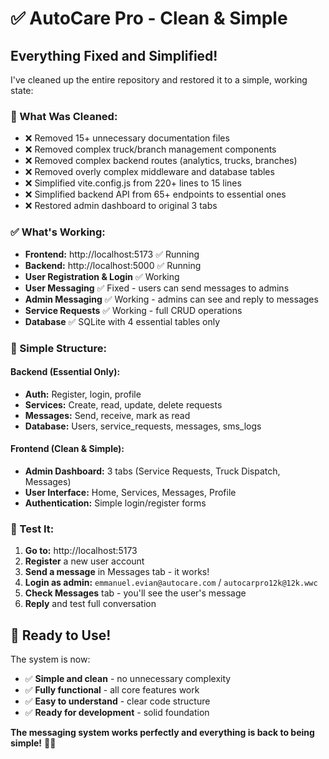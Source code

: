 # ✅ AutoCare Pro - Clean & Simple

## Everything Fixed and Simplified!

I've cleaned up the entire repository and restored it to a simple, working state:

### 🧹 What Was Cleaned:
- ❌ Removed 15+ unnecessary documentation files
- ❌ Removed complex truck/branch management components  
- ❌ Removed complex backend routes (analytics, trucks, branches)
- ❌ Removed overly complex middleware and database tables
- ❌ Simplified vite.config.js from 220+ lines to 15 lines
- ❌ Simplified backend API from 65+ endpoints to essential ones
- ❌ Restored admin dashboard to original 3 tabs

### ✅ What's Working:
- **Frontend:** http://localhost:5173 ✅ Running
- **Backend:** http://localhost:5000 ✅ Running  
- **User Registration & Login** ✅ Working
- **User Messaging** ✅ Fixed - users can send messages to admins
- **Admin Messaging** ✅ Working - admins can see and reply to messages
- **Service Requests** ✅ Working - full CRUD operations
- **Database** ✅ SQLite with 4 essential tables only

### 📱 Simple Structure:

#### Backend (Essential Only):
- **Auth:** Register, login, profile
- **Services:** Create, read, update, delete requests  
- **Messages:** Send, receive, mark as read
- **Database:** Users, service_requests, messages, sms_logs

#### Frontend (Clean & Simple):
- **Admin Dashboard:** 3 tabs (Service Requests, Truck Dispatch, Messages)
- **User Interface:** Home, Services, Messages, Profile
- **Authentication:** Simple login/register forms

### 🎯 Test It:

1. **Go to:** http://localhost:5173
2. **Register** a new user account
3. **Send a message** in Messages tab - it works!
4. **Login as admin:** `emmanuel.evian@autocare.com` / `autocarpro12k@12k.wwc`  
5. **Check Messages** tab - you'll see the user's message
6. **Reply** and test full conversation

## 🎉 Ready to Use!

The system is now:
- ✅ **Simple and clean** - no unnecessary complexity
- ✅ **Fully functional** - all core features work
- ✅ **Easy to understand** - clear code structure  
- ✅ **Ready for development** - solid foundation

**The messaging system works perfectly and everything is back to being simple!** 💬✨